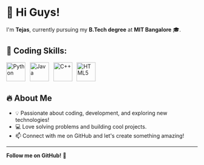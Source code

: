 # 👋 Hi Guys!  

I'm **Tejas**, currently pursuing my **B.Tech degree** at **MIT Bangalore** 🎓.  

## 🚀 Coding Skills:  
<p align="left"> <img src="https://cdn.jsdelivr.net/gh/devicons/devicon/icons/python/python-original.svg" alt="Python" width="50" height="50"/> &nbsp; <img src="https://cdn.jsdelivr.net/gh/devicons/devicon/icons/java/java-original.svg" alt="Java" width="50" height="50"/> &nbsp; <img src="https://cdn.jsdelivr.net/gh/devicons/devicon/icons/cplusplus/cplusplus-original.svg" alt="C++" width="50" height="50"/> &nbsp; <img src="https://cdn.jsdelivr.net/gh/devicons/devicon/icons/html5/html5-original.svg" alt="HTML5" width="50" height="50"/> </p>

## 🔥 About Me  
- 💡 Passionate about coding, development, and exploring new technologies!  
- 💻 Love solving problems and building cool projects.  
- 📫 Connect with me on GitHub and let's create something amazing!  

---

 **Follow me on GitHub!** 🚀  
